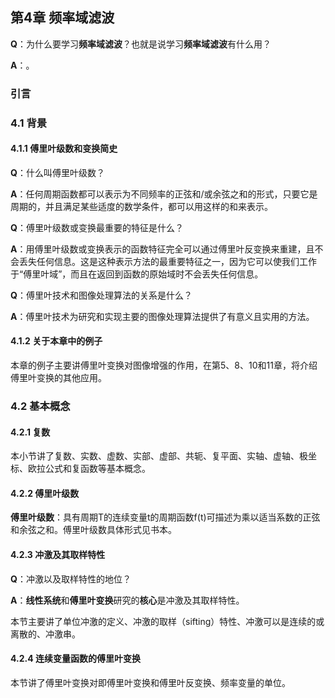 ## 第4章 频率域滤波

**Q**：为什么要学习**频率域滤波**？也就是说学习**频率域滤波**有什么用？

**A**：。

### 引言

### 4.1 背景

#### 4.1.1 傅里叶级数和变换简史

**Q**：什么叫傅里叶级数？

**A**：任何周期函数都可以表示为不同频率的正弦和/或余弦之和的形式，只要它是周期的，并且满足某些适度的数学条件，都可以用这样的和来表示。

**Q**：傅里叶级数或变换最重要的特征是什么？

**A**：用傅里叶级数或变换表示的函数特征完全可以通过傅里叶反变换来重建，且不会丢失任何信息。这是这种表示方法的最重要特征之一，因为它可以使我们工作于“傅里叶域”，而且在返回到函数的原始域时不会丢失任何信息。

**Q**：傅里叶技术和图像处理算法的关系是什么？

**A**：傅里叶技术为研究和实现主要的图像处理算法提供了有意义且实用的方法。

#### 4.1.2 关于本章中的例子

本章的例子主要讲傅里叶变换对图像增强的作用，在第5、8、10和11章，将介绍傅里叶变换的其他应用。

### 4.2 基本概念

#### 4.2.1 复数

本小节讲了复数、实数、虚数、实部、虚部、共轭、复平面、实轴、虚轴、极坐标、欧拉公式和复函数等基本概念。

#### 4.2.2 傅里叶级数

**傅里叶级数**：具有周期T的连续变量t的周期函数f(t)可描述为乘以适当系数的正弦和余弦之和。傅里叶级数具体形式见书本。

#### 4.2.3 冲激及其取样特性

**Q**：冲激以及取样特性的地位？

**A**：**线性系统**和**傅里叶变换**研究的**核心**是冲激及其取样特性。

本节主要讲了单位冲激的定义、冲激的取样（sifting）特性、冲激可以是连续的或离散的、冲激串。

#### 4.2.4 连续变量函数的傅里叶变换

本节讲了傅里叶变换对即傅里叶变换和傅里叶反变换、频率变量的单位。